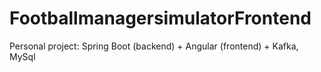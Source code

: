 # FootballmanagersimulatorFrontend
Personal project:
Spring Boot (backend) + Angular (frontend) + Kafka, MySql



